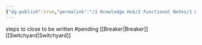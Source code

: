 ```yaml
---
{"dg-publish":true,"permalink":"/1 Knowledge Hub/2 Functional Notes/1 Career Notes/3 TSTPS Kaniha Technical Notes/3 Electrical Systems/Synch breaker closing/","noteIcon":""}
---
```


steps to close to be written #pending 
 [[Breaker\|Breaker]]
 [[Switchyard\|Switchyard]]
 